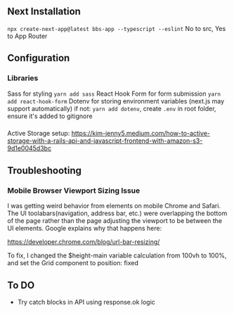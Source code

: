 ## Next Installation
`npx create-next-app@latest bbs-app --typescript --eslint`
No to src, Yes to App Router

## Configuration

### Libraries
Sass for styling
`yarn add sass`
React Hook Form for form submission
`yarn add react-hook-form`
Dotenv for storing environment variables (next.js may support automatically)
if not: `yarn add dotenv`, create `.env` in root folder, ensure it's added to gitignore

###
Active Storage setup:
https://kim-jenny5.medium.com/how-to-active-storage-with-a-rails-api-and-javascript-frontend-with-amazon-s3-9d1e0045d3bc


## Troubleshooting

### Mobile Browser Viewport Sizing Issue
I was getting weird behavior from elements on mobile Chrome and Safari. The UI toolabars(navigation, address bar, etc.) were overlapping the bottom of the page rather than the page adjusting the viewport to be between the UI elements. Google explains why that happens here:

https://developer.chrome.com/blog/url-bar-resizing/

To fix, I changed the $height-main variable calculation from 100vh to 100%, and set the Grid component to position: fixed 


## To DO
* Try catch blocks in API using response.ok logic